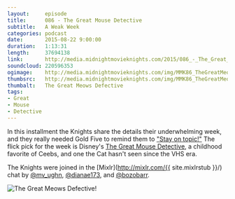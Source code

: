 ```yaml
---
layout:     episode
title:      086 - The Great Mouse Detective
subtitle:   A Weak Week
categories: podcast
date:       2015-08-22 9:00:00
duration:   1:13:31
length:     37694138
link:       http://media.midnightmovieknights.com/2015/086_-_The_Great_Mouse_Detective.m4a
soundcloud: 220596353
ogimage:    http://media.midnightmovieknights.com/img/MMK86_TheGreatMeowsDefective-750x811.png
thumbsrc:   http://media.midnightmovieknights.com/img/MMK86_TheGreatMeowsDefective-200x216.png
thumbalt:   The Great Meows Defective
tags:
- Great
- Mouse
- Detective
---
```

In this installment the Knights share the details their underwhelming week, and they really needed Gold Five to remind them to ["Stay on topic!"](http://www.imdb.com/title/tt0076759/quotes?item=qt0440654) The flick pick for the week is Disney's [The Great Mouse Detective](http://www.imdb.com/title/tt0091149/), a childhood favorite of Ceebs, and one the Cat hasn't seen since the VHS era.

The Knights were joined in the [Mixlr](http://mixlr.com/{{ site.mixlrstub }}/) chat by [@mv_ughn](https://twitter.com/mv_ughn), [@dianae173](https://twitter.com/dianae173), and [@bozobarr](https://twitter.com/bozobarr).  

![The Great Meows Defective!](http://media.midnightmovieknights.com/img/MMK86_TheGreatMeowsDefective-750x811.png)
